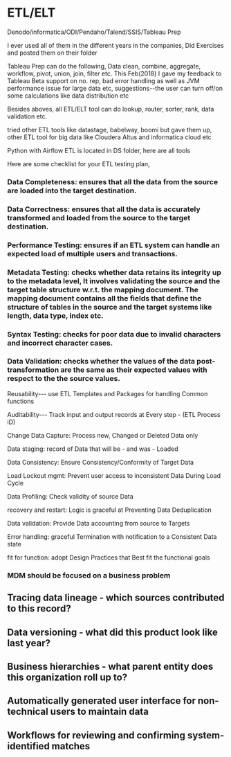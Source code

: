 # ETL/ELT
Denodo/informatica/ODI/Pendaho/Talend/SSIS/Tableau Prep

I ever used all of them in the different years in the companies, Did Exercises and posted them on their folder

Tableau Prep can do the following, Data clean, combine, aggregate, workflow, pivot, union, join, filter etc. This Feb(2018) I gave my feedback to Tableau Beta support on no. rep, bad error handling as well as JVM performance issue for large data etc, suggestions--the user can turn off/on some calculations like data distribution etc

Besides aboves, all ETL/ELT tool can do lookup, router, sorter, rank, data validation etc.

tried other ETL tools like datastage, babelway, boomi but gave them up, other ETL tool for big data like Cloudera Altus and informatica cloud etc

Python with Airflow ETL is located in DS folder, here are all tools 

Here are some checklist for your ETL testing plan,

### Data Completeness: ensures that all the data from the source are loaded into the target destination.
### Data Correctness: ensures that all the data is accurately transformed and loaded from the source to the target destination.
### Performance Testing: ensures if an ETL system can handle an expected load of multiple users and transactions.
### Metadata Testing: checks whether data retains its integrity up to the metadata level, It involves validating the source and the target table structure w.r.t. the mapping document. The mapping document contains all the fields that define the structure of tables in the source and the target systems like length, data type, index etc.
### Syntax Testing: checks for poor data due to invalid characters and incorrect character cases.
### Data Validation: checks whether the values of the data post-transformation are the same as their expected values with respect to the the source values.

Reusability--- use ETL Templates and Packages for handling Common functions

Auditability--- Track input and output records at Every step - (ETL Process iD)

Change Data Capture:  Process new, Changed or Deleted Data only 

Data staging:  record of Data that will be - and was - Loaded

Data Consistency:  Ensure Consistency/Conformity of Target Data

Load Lockout mgmt:  Prevent user access to inconsistent Data During Load Cycle

Data Profiling:  Check validity of source Data

recovery and restart:  Logic is graceful at Preventing Data Deduplication 

Data validation:  Provide Data accounting from source to Targets

Error handling:  graceful Termination with notification to a Consistent Data state

fit for function:  adopt Design Practices that Best fit the functional goals    

### MDM should be focused on a business problem

## Tracing data lineage - which sources contributed to this record?
## Data versioning - what did this product look like last year?
## Business hierarchies - what parent entity does this organization roll up to?
## Automatically generated user interface for non-technical users to maintain data
## Workflows for reviewing and confirming system-identified matches

